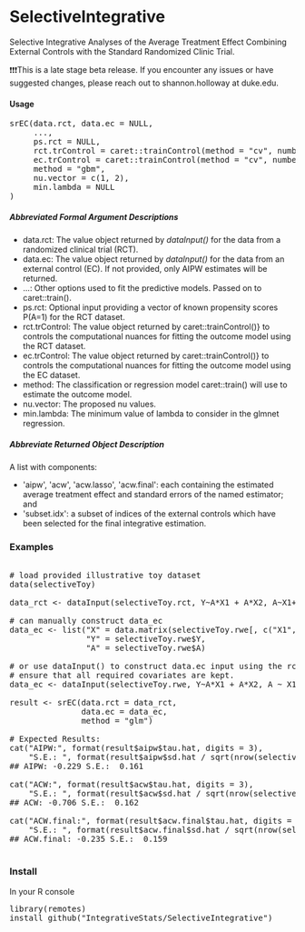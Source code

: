# SelectiveIntegrative
Selective Integrative Analyses of the Average Treatment Effect Combining External Controls with the Standard Randomized Clinic Trial.

❗❗❗This is a late stage beta release. If you encounter any issues or have suggested changes, please reach out to shannon.holloway at duke.edu.


<h4>Usage</h4>
<pre>
srEC(data.rct, data.ec = NULL,
     ...,
     ps.rct = NULL,
     rct.trControl = caret::trainControl(method = "cv", number = 10L),
     ec.trControl = caret::trainControl(method = "cv", number = 10L),
     method = "gbm",
     nu.vector = c(1, 2),
     min.lambda = NULL
)
</pre>

<h5>Abbreviated Formal Argument Descriptions</h5>

- data.rct: The value object returned by *dataInput()* for the
  data from a randomized clinical trial (RCT). 
- data.ec: The value object returned by *dataInput()* for the
  data from an external control (EC). If not provided, only AIPW
  estimates will be returned.
- ...: Other options used to fit the predictive models. Passed on to
  caret::train().
- ps.rct: Optional input providing a vector of known propensity
  scores P(A=1) for the RCT dataset.
- rct.trControl: The value object returned by caret::trainControl()} to 
  controls the computational nuances for fitting the outcome model
  using the RCT dataset.
- ec.trControl: The value object returned by caret::trainControl()} to 
  controls the computational nuances for fitting the outcome model
  using the EC dataset.
- method: The classification or regression model caret::train() will use to 
  estimate the outcome model.
- nu.vector: The proposed nu values.
- min.lambda: The minimum value of lambda to consider in the glmnet regression.

<h5>Abbreviate Returned Object Description</h5>

A list with components:

- 'aipw', 'acw', 'acw.lasso', 'acw.final':
  each containing the estimated average treatment effect and standard errors
  of the named estimator; and
- 'subset.idx': a subset of indices of the external controls which have been
  selected for the final integrative estimation.

<h3>Examples</h3>

<pre>
  
# load provided illustrative toy dataset
data(selectiveToy)

data_rct <- dataInput(selectiveToy.rct, Y~A*X1 + A*X2, A~X1+X2)

# can manually construct data_ec
data_ec <- list("X" = data.matrix(selectiveToy.rwe[, c("X1","X2")]),
                "Y" = selectiveToy.rwe$Y,
                "A" = selectiveToy.rwe$A)
                
# or use dataInput() to construct data.ec input using the rct models to
# ensure that all required covariates are kept.
data_ec <- dataInput(selectiveToy.rwe, Y~A*X1 + A*X2, A ~ X1+X2)

result <- srEC(data.rct = data_rct,
               data.ec = data_ec,
               method = "glm")

# Expected Results:
cat("AIPW:", format(result$aipw$tau.hat, digits = 3), 
    "S.E.: ", format(result$aipw$sd.hat / sqrt(nrow(selectiveToy.rct)), digits = 3))
## AIPW: -0.229 S.E.:  0.161

cat("ACW:", format(result$acw$tau.hat, digits = 3), 
    "S.E.: ", format(result$acw$sd.hat / sqrt(nrow(selectiveToy.rct)), digits = 3))
## ACW: -0.706 S.E.:  0.162

cat("ACW.final:", format(result$acw.final$tau.hat, digits = 3), 
    "S.E.: ", format(result$acw.final$sd.hat / sqrt(nrow(selectiveToy.rct)), digits = 3))
## ACW.final: -0.235 S.E.:  0.159

</pre>

<h3>Install</h3>

In your R console

<pre>
library(remotes)
install_github("IntegrativeStats/SelectiveIntegrative")
</pre>
